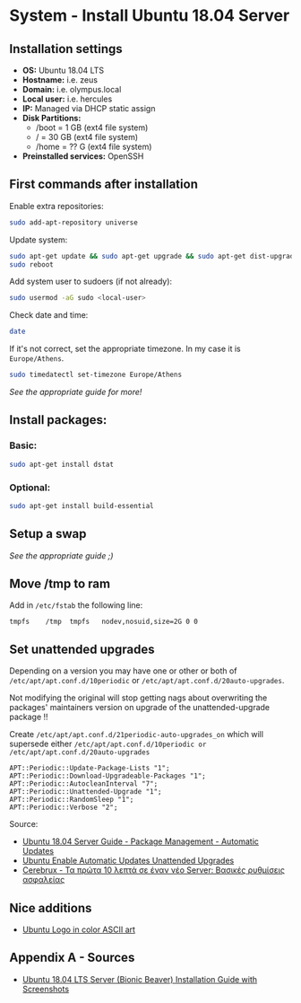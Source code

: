 # System - Install Ubuntu 18.04 Server

## Installation settings
- **OS:** Ubuntu 18.04 LTS
- **Hostname:** <your-hostname> i.e. zeus
- **Domain:** <your-domain> i.e. olympus.local
- **Local user:** <local-user> i.e. hercules
- **IP:** Managed via DHCP static assign
-  **Disk Partitions:**
   -   /boot = 1 GB (ext4 file system)
   -   / = 30 GB (ext4 file system)
   -   /home = ?? G (ext4 file system)
 - **Preinstalled services:** OpenSSH

## First commands after installation
Enable extra repositories:
```bash
sudo add-apt-repository universe
```
Update system:
```bash
sudo apt-get update && sudo apt-get upgrade && sudo apt-get dist-upgrade
sudo reboot
```
﻿Add system user to sudoers (if not already):
```bash
sudo usermod -aG sudo <local-user>
```
Check date and time:
```bash
date
```
If it's not correct, set the appropriate timezone. In my case it is `Europe/Athens`.
```bash
sudo timedatectl set-timezone Europe/Athens
```
_See the appropriate guide for more!_

## Install packages:

### Basic:
```bash
sudo apt-get install dstat
```

### Optional:
```bash
sudo apt-get install build-essential
```

## Setup a swap
_See the appropriate guide ;)_

## Move /tmp to ram
Add in `/etc/fstab` the following line:
```
tmpfs    /tmp  tmpfs   nodev,nosuid,size=2G 0 0
```

## Set unattended upgrades
Depending on a version you may have one or other or both of `/etc/apt/apt.conf.d/10periodic` or `/etc/apt/apt.conf.d/20auto-upgrades`.

Not modifying the original will stop getting nags about overwriting the packages' maintainers version on upgrade of the unattended-upgrade package !!

Create `/etc/apt/apt.conf.d/21periodic-auto-upgrades_on` which will supersede either `/etc/apt/apt.conf.d/10periodic or /etc/apt/apt.conf.d/20auto-upgrades`
```
APT::Periodic::Update-Package-Lists "1";
APT::Periodic::Download-Upgradeable-Packages "1";
APT::Periodic::AutocleanInterval "7";
APT::Periodic::Unattended-Upgrade "1";
APT::Periodic::RandomSleep "1";
APT::Periodic::Verbose "2";
```
Source: 
- [Ubuntu 18.04  Server Guide - Package Management - Automatic Updates](https://help.ubuntu.com/lts/serverguide/automatic-updates.html.en)
- [Ubuntu Enable Automatic Updates Unattended Upgrades](https://www.richud.com/wiki/Ubuntu_Enable_Automatic_Updates_Unattended_Upgrades#50unattended-upgrades)
- [Cerebrux - Τα πρώτα 10 λεπτά σε έναν νέο Server: Βασικές ρυθμίσεις ασφαλείας](https://cerebrux.net/2016/06/15/10-lepta-server-vasiki-asfaleia/)
## Nice additions
- [Ubuntu Logo in color ASCII art](https://ubuntuforums.org/showthread.php?t=2385550)
    
## Appendix A - Sources
- [Ubuntu 18.04 LTS Server (Bionic Beaver) Installation Guide with Screenshots](https://www.linuxtechi.com/ubuntu-18-04-server-installation-guide/)
